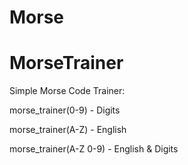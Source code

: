 # Morse
# MorseTrainer

Simple Morse Code Trainer:

  morse_trainer(0-9) - Digits
  
  morse_trainer(A-Z) - English
  
  morse_trainer(A-Z 0-9) - English & Digits
